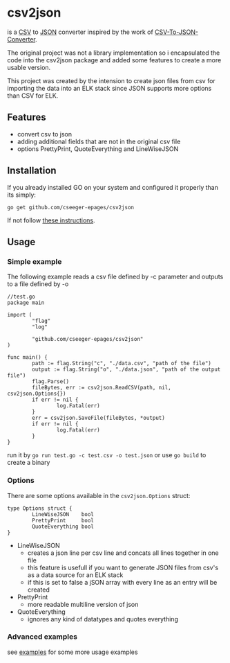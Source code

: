 # csv2json

is a [CSV](https://en.wikipedia.org/wiki/Comma-separated_values) to [JSON](https://en.wikipedia.org/wiki/JSON) converter inspired by the work of [CSV-To-JSON-Converter](https://github.com/Ahmad-Magdy/CSV-To-JSON-Converter).

The original project was not a library implementation so i encapsulated the code into the csv2json package and added some features to create a more usable version.

This project was created by the intension to create json files from csv for importing the data into an ELK stack since JSON supports more options than CSV for ELK.

## Features
- convert csv to json
- adding additional fields that are not in the original csv file
- options PrettyPrint, QuoteEverything and LineWiseJSON

## Installation

If you already installed GO on your system and configured it properly than its simply:

```
go get github.com/cseeger-epages/csv2json
```

If not follow [these instructions](https://nats.io/documentation/tutorials/go-install/).

## Usage

### Simple example

The following example reads a csv file defined by -c parameter and outputs to a file defined by -o 

```
//test.go
package main

import (
        "flag"
        "log"

        "github.com/cseeger-epages/csv2json"
)

func main() {
        path := flag.String("c", "./data.csv", "path of the file")
        output := flag.String("o", "./data.json", "path of the output file")
        flag.Parse()
        fileBytes, err := csv2json.ReadCSV(path, nil, csv2json.Options{})
        if err != nil {
                log.Fatal(err)
        }
        err = csv2json.SaveFile(fileBytes, *output)
        if err != nil {
                log.Fatal(err)
        }
}
```

run it by `go run test.go -c test.csv -o test.json` or use `go build` to create a binary

### Options

There are some options available in the `csv2json.Options` struct:

```
type Options struct {
        LineWiseJSON    bool
        PrettyPrint     bool
        QuoteEverything bool
}
```

- LineWiseJSON
  - creates a json line per csv line and concats all lines together in one file
  - this feature is usefull if you want to generate JSON files from csv's as a data source for an ELK stack
  - if this is set to false a jSON array with every line as an entry will be created 
- PrettyPrint
  - more readable multiline version of json
- QuoteEverything
  - ignores any kind of datatypes and quotes everything

### Advanced examples

see [examples](https://github.com/cseeger-epages/csv2json/tree/master/examples) for some more usage examples
